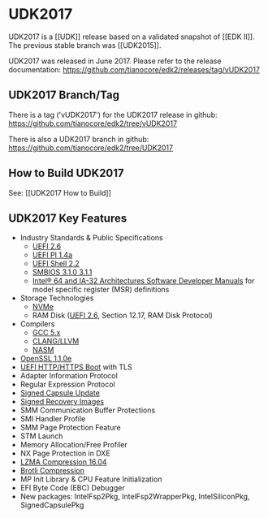 # UDK2017

UDK2017 is a [[UDK]] release based on a validated snapshot of [[EDK II]]. The previous stable branch was [[UDK2015]].

UDK2017 was released in June 2017. Please refer to the release documentation: https://github.com/tianocore/edk2/releases/tag/vUDK2017

## UDK2017 Branch/Tag

There is a tag ('vUDK2017') for the UDK2017 release in github:
https://github.com/tianocore/edk2/tree/vUDK2017 

There is also a UDK2017 branch in github:
https://github.com/tianocore/edk2/tree/UDK2017

## How to Build UDK2017
See: [[UDK2017 How to Build]]

## UDK2017 Key Features

* Industry Standards & Public Specifications
  * [UEFI 2.6](http://www.uefi.org/sites/default/files/resources/UEFI%20Spec%202_6.pdf)
  * [UEFI PI 1.4a](http://www.uefi.org/sites/default/files/resources/PI_1_4_ErrataA.zip)
  * [UEFI Shell 2.2](http://www.uefi.org/sites/default/files/resources/UEFI_Shell_2_2.pdf)
  * [SMBIOS 3.1.0  3.1.1](https://www.dmtf.org/standards/smbios)
  * [Intel® 64 and IA-32 Architectures Software Developer Manuals](https://software.intel.com/en-us/articles/intel-sdm) for model specific register (MSR) definitions
* Storage Technologies
  * [NVMe](http://www.nvmexpress.org/)
  * RAM Disk ([UEFI 2.6](http://www.uefi.org/sites/default/files/resources/UEFI%20Spec%202_6.pdf), Section 12.17, RAM Disk Protocol)
* Compilers
  * [GCC 5.x](https://gcc.gnu.org/gcc-5/)
  * [CLANG/LLVM](http://clang.llvm.org/)
  * [NASM](https://github.com/tianocore/tianocore.github.io/wiki/Nasm-Setup)
* [OpenSSL 1.1.0e](https://www.openssl.org/)
* [UEFI HTTP/HTTPS Boot](https://github.com/tianocore/tianocore.github.io/wiki/HTTPS-Boot) with TLS
* Adapter Information Protocol
* Regular Expression Protocol
* [Signed Capsule Update](https://github.com/tianocore/tianocore.github.io/wiki/Capsule-Based-Firmware-Update-and-Firmware-Recovery)
* [Signed Recovery Images](https://github.com/tianocore/tianocore.github.io/wiki/Capsule-Based-Firmware-Update-and-Firmware-Recovery)
* SMM Communication Buffer Protections
* SMI Handler Profile
* SMM Page Protection Feature
* STM Launch
* Memory Allocation/Free Profiler
* NX Page Protection in DXE
* [LZMA Compression 16.04](http://7-zip.org/sdk.html)
* [Brotli Compression](https://github.com/google/brotli)
* MP Init Library & CPU Feature Initialization
* EFI Byte Code (EBC) Debugger
* New packages: IntelFsp2Pkg, IntelFsp2WrapperPkg, IntelSiliconPkg, SignedCapsulePkg
